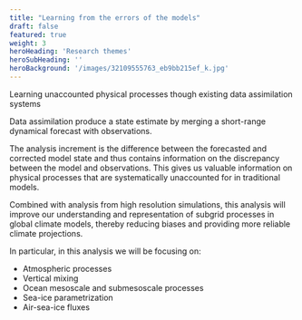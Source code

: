 ```yaml
---
title: "Learning from the errors of the models"
draft: false
featured: true
weight: 3
heroHeading: 'Research themes'
heroSubHeading: ''
heroBackground: '/images/32109555763_eb9bb215ef_k.jpg'
---
```



Learning unaccounted physical processes though existing data assimilation systems 
 
Data assimilation produce a state estimate by merging a short-range dynamical forecast with observations. 

The analysis increment is the difference between the forecasted and corrected model state and thus contains information on the discrepancy between the model and observations. This gives us valuable information on physical processes that are systematically unaccounted for in traditional models. 

Combined with analysis from high resolution simulations, this analysis will improve our understanding and representation of subgrid processes in global climate models, thereby reducing biases and providing more reliable climate projections. 


In particular, in this analysis we will be focusing on:
* Atmospheric processes
* Vertical mixing
* Ocean mesoscale and submesoscale processes
* Sea-ice parametrization
* Air-sea-ice fluxes 